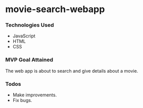 # movie-search-webapp

### Technologies Used
* JavaScript
* HTML
* CSS

### MVP Goal Attained
The web app is about to search and give details about a movie.

### Todos
* Make improvements.
* Fix bugs.
